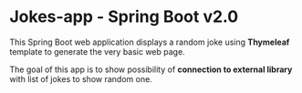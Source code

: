 # Jokes-app - Spring Boot v2.0
This Spring Boot web application displays a random joke using **Thymeleaf** template to generate the very basic web page.

The goal of this app is to show possibility of **connection to external library** with list of jokes to show random one.